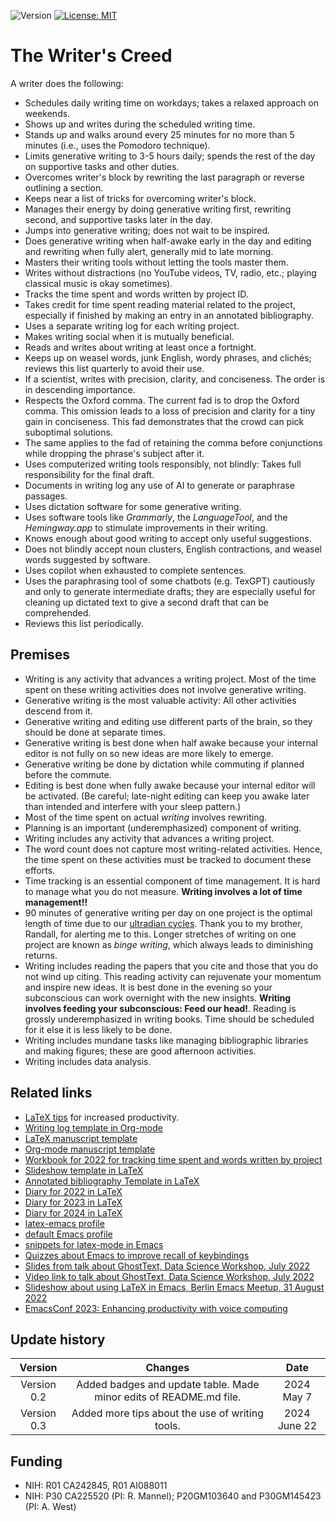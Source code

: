 ![Version](https://img.shields.io/static/v1?label=thewriterslaw&message=0.3&color=brightcolor)
[![License: MIT](https://img.shields.io/badge/License-MIT-blue.svg)](https://opensource.org/licenses/MIT)

# The Writer's Creed

A writer does the following:

- Schedules daily writing time on workdays; takes a relaxed approach on weekends.
- Shows up and writes during the scheduled writing time.
- Stands up and walks around every 25 minutes for no more than 5 minutes (i.e., uses the Pomodoro technique).
- Limits generative writing to 3-5 hours daily; spends the rest of the day on supportive tasks and other duties.
- Overcomes writer's block by rewriting the last paragraph or reverse outlining a section.
- Keeps near a list of tricks for overcoming writer's block.
- Manages their energy by doing generative writing first, rewriting second, and supportive tasks later in the day.
- Jumps into generative writing; does not wait to be inspired.
- Does generative writing when half-awake early in the day and editing and rewriting when fully alert, generally mid to late morning.
- Masters their writing tools without letting the tools master them. 
- Writes without distractions (no YouTube videos, TV, radio, etc.; playing classical music is okay sometimes).
- Tracks the time spent and words written by project ID.
- Takes credit for time spent reading material related to the project, especially if finished by making an entry in an annotated bibliography. 
- Uses a separate writing log for each writing project.
- Makes writing social when it is mutually beneficial. 
- Reads and writes about writing at least once a fortnight.
- Keeps up on weasel words, junk English, wordy phrases, and clichés; reviews this list quarterly to avoid their use.
- If a scientist, writes with precision, clarity, and conciseness. The order is in descending importance.
- Respects the Oxford comma. The current fad is to drop the Oxford comma. This omission leads to a loss of precision and clarity for a tiny gain in conciseness. This fad demonstrates that the crowd can pick suboptimal solutions.
- The same applies to the fad of retaining the comma before conjunctions while dropping the phrase's subject after it.
- Uses computerized writing tools responsibly, not blindly: Takes full responsibility for the final draft.
- Documents in writing log any use of AI to generate or paraphrase passages.
- Uses dictation software for some generative writing.
- Uses software tools like *Grammarly*, the *LanguageTool*, and the *Hemingway.app* to stimulate improvements in their writing.
- Knows enough about good writing to accept only useful suggestions.
- Does not blindly accept noun clusters, English contractions, and weasel words suggested by software.
- Uses copilot when exhausted to complete sentences.
- Uses the paraphrasing tool of some chatbots (e.g. TexGPT) cautiously and only to generate intermediate drafts; they are especially useful for cleaning up dictated text to give a second draft that can be comprehended.
- Reviews this list periodically.

## Premises

- Writing is any activity that advances a writing project. Most of the time spent on these writing activities does not involve generative writing.
- Generative writing is the most valuable activity: All other activities descend from it.
- Generative writing and editing use different parts of the brain, so they should be done at separate times.
- Generative writing is best done when half awake because your internal editor is not fully on so new ideas are more likely to emerge.
- Generative writing be done by dictation while commuting if planned before the commute.
- Editing is best done when fully awake because your internal editor will be activated. (Be careful; late-night editing can keep you awake later than intended and interfere with your sleep pattern.)
- Most of the time spent on actual *writing* involves rewriting.
- Planning is an important (underemphasized) component of writing.
- Writing includes any activity that advances a writing project.
- The word count does not capture most writing-related activities. Hence, the time spent on these activities must be tracked to document these efforts.
- Time tracking is an essential component of time management. It is hard to manage what you do not measure. **Writing involves a lot of time management!!**
- 90 minutes of generative writing per day on one project is the optimal length of time due to our [ultradian cycles](https://www.youtube.com/watch?v=ezT8kGzYOng). Thank you to my brother, Randall, for alerting me to this. Longer stretches of writing on one project are known as *binge writing*, which always leads to diminishing returns. 
- Writing includes reading the papers that you cite and those that you do not wind up citing. This reading activity can rejuvenate your momentum and inspire new ideas. It is best done in the evening so your subconscious can work overnight with the new insights. **Writing involves feeding your subconscious: Feed our head!**. Reading is grossly underemphasized in writing books. Time should be scheduled for it else it is less likely to be done.
- Writing includes mundane tasks like managing bibliographic libraries and making figures; these are good afternoon activities.
- Writing includes data analysis.

## Related links

- [LaTeX tips](https://github.com/MooersLab/latextips) for increased productivity.
- [Writing log template in Org-mode](https://github.com/MooersLab/writingLogTemplateInOrg)
- [LaTeX manuscript template](https://github.com/MooersLab/manuscriptInLaTeX/edit/main/README.md)
- [Org-mode manuscript template](https://github.com/MooersLab/manuscriptInOrg/edit/main/README.md)
- [Workbook for 2022 for tracking time spent and words written by project](https://github.com/MooersLab/writingProgress2022)
- [Slideshow template in LaTeX](https://github.com/MooersLab/slideshowTemplateLaTeX)
- [Annotated bibliography Template in LaTeX](https://github.com/MooersLab/annotatedBibliography)
- [Diary for 2022 in LaTeX](https://github.com/MooersLab/diary2022inLaTeX)
- [Diary for 2023 in LaTeX](https://github.com/MooersLab/diary2023inLaTeX)
- [Diary for 2024 in LaTeX](https://github.com/MooersLab/diary2024inLaTeX)
- [latex-emacs profile](https://github.com/MooersLab/latex-emacs)
- [default Emacs profile](https://github.com/MooersLab/configorg)
- [snippets for latex-mode in Emacs](https://github.com/MooersLab/snippet-latex-mode)
- [Quizzes about Emacs to improve recall of keybindings](https://github.com/MooersLab/qemacs)
- [Slides from talk about GhostText, Data Science Workshop, July 2022](https://github.com/MooersLab/DSW22ghosttext)
- [Video link to talk about GhostText, Data Science Workshop, July 2022](https://mediasite.ouhsc.edu/Mediasite/Channel/python/watch/4da0872f028c4255ae12935655e911321d)
- [Slideshow about using LaTeX in Emacs, Berlin Emacs Meetup, 31 August 2022](https://github.com/MooersLab/BerlinEmacsAugust2022)
- [EmacsConf 2023: Enhancing productivity with voice computing](https://www.youtube.com/watch?v=Z7l1ImjXOWM)

## Update history

|Version      | Changes                                                                                                                                    | Date                 |
|:-----------:|:------------------------------------------------------------------------------------------------------------------------------------------:|:--------------------:|
| Version 0.2 |  Added badges and update table. Made minor edits of README.md file.                                                                        | 2024 May 7           |
| Version 0.3 |  Added more tips about the use of writing tools.                                                                                           | 2024 June 22         |


## Funding
- NIH: R01 CA242845, R01 AI088011
- NIH: P30 CA225520 (PI: R. Mannel); P20GM103640 and P30GM145423 (PI: A. West)
